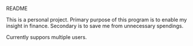 README

This is a personal project.
Primary purpose of this program is to enable my insight in finance.
Secondary is to save me from unnecessary spendings.

Currently suppors multiple users.

